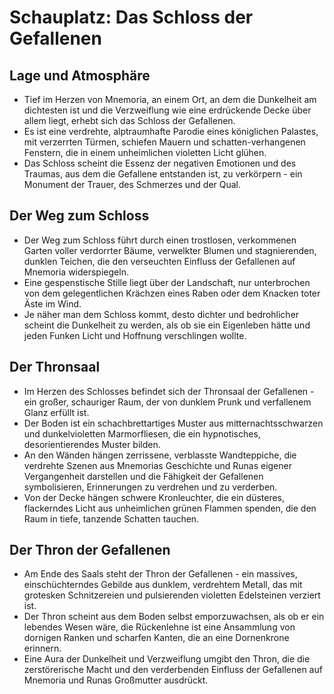 # Schauplatz: Das Schloss der Gefallenen

## Lage und Atmosphäre
- Tief im Herzen von Mnemoria, an einem Ort, an dem die Dunkelheit am dichtesten ist und die Verzweiflung wie eine erdrückende Decke über allem liegt, erhebt sich das Schloss der Gefallenen.
- Es ist eine verdrehte, alptraumhafte Parodie eines königlichen Palastes, mit verzerrten Türmen, schiefen Mauern und schatten-verhangenen Fenstern, die in einem unheimlichen violetten Licht glühen.
- Das Schloss scheint die Essenz der negativen Emotionen und des Traumas, aus dem die Gefallene entstanden ist, zu verkörpern - ein Monument der Trauer, des Schmerzes und der Qual.

## Der Weg zum Schloss
- Der Weg zum Schloss führt durch einen trostlosen, verkommenen Garten voller verdorrter Bäume, verwelkter Blumen und stagnierenden, dunklen Teichen, die den verseuchten Einfluss der Gefallenen auf Mnemoria widerspiegeln.
- Eine gespenstische Stille liegt über der Landschaft, nur unterbrochen von dem gelegentlichen Krächzen eines Raben oder dem Knacken toter Äste im Wind.
- Je näher man dem Schloss kommt, desto dichter und bedrohlicher scheint die Dunkelheit zu werden, als ob sie ein Eigenleben hätte und jeden Funken Licht und Hoffnung verschlingen wollte.

## Der Thronsaal
- Im Herzen des Schlosses befindet sich der Thronsaal der Gefallenen - ein großer, schauriger Raum, der von dunklem Prunk und verfallenem Glanz erfüllt ist.
- Der Boden ist ein schachbrettartiges Muster aus mitternachtsschwarzen und dunkelvioletten Marmorfliesen, die ein hypnotisches, desorientierendes Muster bilden.
- An den Wänden hängen zerrissene, verblasste Wandteppiche, die verdrehte Szenen aus Mnemorias Geschichte und Runas eigener Vergangenheit darstellen und die Fähigkeit der Gefallenen symbolisieren, Erinnerungen zu verdrehen und zu verderben.
- Von der Decke hängen schwere Kronleuchter, die ein düsteres, flackerndes Licht aus unheimlichen grünen Flammen spenden, die den Raum in tiefe, tanzende Schatten tauchen.

## Der Thron der Gefallenen
- Am Ende des Saals steht der Thron der Gefallenen - ein massives, einschüchterndes Gebilde aus dunklem, verdrehtem Metall, das mit grotesken Schnitzereien und pulsierenden violetten Edelsteinen verziert ist.
- Der Thron scheint aus dem Boden selbst emporzuwachsen, als ob er ein lebendes Wesen wäre, die Rückenlehne ist eine Ansammlung von dornigen Ranken und scharfen Kanten, die an eine Dornenkrone erinnern.
- Eine Aura der Dunkelheit und Verzweiflung umgibt den Thron, die die zerstörerische Macht und den verderbenden Einfluss der Gefallenen auf Mnemoria und Runas Großmutter ausdrückt.